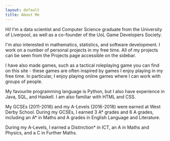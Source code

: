 ```yaml
---
layout: default
title: About Me
---
```

Hi! I'm a data scientist and Computer Science graduate from the University of
Liverpool, as well as a co-founder of the UoL Game Developers Society.

I'm also interested in mathematics, statistics, and software development. I work
on a number of personal projects in my free time. All of my projects can be seen
from the Projects page accessible on the sidebar.

I have also made games, such as a tactical roleplaying game you can find on this
site - these games are often inspired by games I enjoy playing in my free time. 
In particular, I enjoy playing online games where I can work with groups of people.

My favourite programming language is Python, but I also have experience in Java,
SQL, and Haskell. I am also familiar with HTML and CSS.

My GCSEs (2011-2016) and my A-Levels (2016-2018) were earned at West Derby
School. During my GCSEs, I earned 3 A* grades and 6 A grades, including an
A* in Maths and A grades in English Language and Literature.

During my A-Levels, I earned a Distinction* in ICT, an A in Maths and Physics,
and a C in Further Maths.

